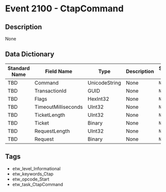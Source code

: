 # Event 2100 - CtapCommand

## Description
None

## Data Dictionary
|Standard Name|Field Name|Type|Description|Sample Value|
|---|---|---|---|---|
|TBD|Command|UnicodeString|None|`None`|
|TBD|TransactionId|GUID|None|`None`|
|TBD|Flags|HexInt32|None|`None`|
|TBD|TimeoutMilliseconds|UInt32|None|`None`|
|TBD|TicketLength|UInt32|None|`None`|
|TBD|Ticket|Binary|None|`None`|
|TBD|RequestLength|UInt32|None|`None`|
|TBD|Request|Binary|None|`None`|

## Tags
* etw_level_Informational
* etw_keywords_Ctap
* etw_opcode_Start
* etw_task_CtapCommand